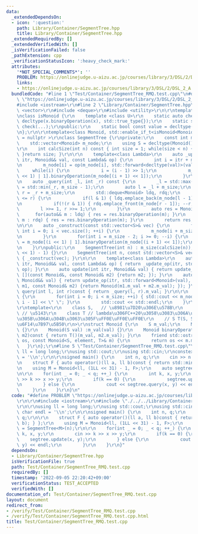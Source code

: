 ```yaml
---
data:
  _extendedDependsOn:
  - icon: ':question:'
    path: Library/Container/SegmentTree.hpp
    title: Library/Container/SegmentTree.hpp
  _extendedRequiredBy: []
  _extendedVerifiedWith: []
  _isVerificationFailed: false
  _pathExtension: cpp
  _verificationStatusIcon: ':heavy_check_mark:'
  attributes:
    '*NOT_SPECIAL_COMMENTS*': ''
    PROBLEM: https://onlinejudge.u-aizu.ac.jp/courses/library/3/DSL/2/DSL_2_A
    links:
    - https://onlinejudge.u-aizu.ac.jp/courses/library/3/DSL/2/DSL_2_A
  bundledCode: "#line 1 \"Test/Container/SegmentTree_RMQ.test.cpp\"\n#define PROBLEM\
    \ \"https://onlinejudge.u-aizu.ac.jp/courses/library/3/DSL/2/DSL_2_A\"\r\n\r\n\
    #include <iostream>\r\n#line 2 \"Library/Container/SegmentTree.hpp\"\n\r\n#include\
    \ <vector>\r\n#include <deque>\r\n#include <utility>\r\n\r\ntemplate<class T>\r\
    \nclass isMonoid {\r\n    template <class U>\r\n    static auto check(U x) ->\
    \ decltype(x.binaryOperation(x), std::true_type{});\r\n    static std::false_type\
    \ check(...);\r\npublic:\r\n    static bool const value = decltype(check(std::declval<T>()))::value;\r\
    \n};\r\n\r\ntemplate<class Monoid, std::enable_if_t<isMonoid<Monoid>::value, std::nullptr_t>\
    \ = nullptr >\r\nclass SegmentTree {\r\nprivate:\r\n    const int m_size;\r\n\
    \    std::vector<Monoid> m_node;\r\n    using S = decltype(Monoid().m_val);\r\n\
    \r\n    int calcSize(int n) const { int size = 1; while(size < n) { size <<= 1;\
    \ }return size; }\r\n\r\n    template<class Lambda>\r\n    auto _update_op(int\
    \ itr, Monoid&& val, const Lambda& op) {\r\n        int i = itr + m_size - 1;\r\
    \n        m_node[i] = op(m_node[i], std::forward<decltype(val)>(val));\r\n   \
    \     while(i) {\r\n            i = (i - 1) >> 1;\r\n            m_node[i] = m_node[(i\
    \ << 1) | 1].binaryOperation(m_node[(i + 1) << 1]);\r\n        }\r\n    }\r\n\r\
    \n    auto _query(int _l, int _r) const {\r\n        _l = std::max(_l, 0); _r\
    \ = std::min(_r, m_size - 1);\r\n        auto l = _l + m_size;\r\n        int\
    \ r = _r + m_size;\r\n        std::deque<Monoid> ldq, rdq;\r\n        while(l\
    \ <= r) {\r\n            if(l & 1) { ldq.emplace_back(m_node[l - 1]); ++l; }\r\
    \n            if(!(r & 1)) { rdq.emplace_front(m_node[r - 1]); --r; }\r\n    \
    \        l >>= 1, r >>= 1;\r\n        }\r\n        auto res = Monoid();\r\n  \
    \      for(auto&& m : ldq) { res = res.binaryOperation(m); }\r\n        for(auto&&\
    \ m : rdq) { res = res.binaryOperation(m); }\r\n        return res;\r\n    }\r\
    \n\r\n    auto _construct(const std::vector<S>& vec) {\r\n        for(unsigned\
    \ int i = 0; i < vec.size(); ++i) {\r\n            m_node[i + m_size - 1] = Monoid(vec[i]);\r\
    \n        }\r\n        for(int i = m_size - 2; i >= 0; --i) {\r\n            m_node[i]\
    \ = m_node[(i << 1) | 1].binaryOperation(m_node[(i + 1) << 1]);\r\n        }\r\
    \n    }\r\npublic:\r\n    SegmentTree(int n) : m_size(calcSize(n)), m_node((m_size\
    \ << 1) - 1) {}\r\n    SegmentTree(int n, const std::vector<S>& vec) :SegmentTree(n)\
    \ { _construct(vec); }\r\n\r\n    template<class Lambda>\r\n    auto update_op(int\
    \ itr, Monoid&& val, const Lambda& op) { return _update_op(itr, std::forward<Monoid>(val),\
    \ op); }\r\n    auto update(int itr, Monoid&& val) { return update_op(itr, std::forward<Monoid>(val),\
    \ [](const Monoid&, const Monoid& m2) {return m2; }); }\r\n    auto add(int itr,\
    \ Monoid&& val) { return update_op(itr, std::forward<Monoid>(val), [](const Monoid&\
    \ m1, const Monoid& m2) {return Monoid(m1.m_val + m2.m_val); }); }\r\n    auto\
    \ query(int l, int r)const { return _query(l, r).m_val; }\r\n\r\n    auto output()const\
    \ {\r\n        for(int i = 0; i < m_size; ++i) { std::cout << m_node[m_size +\
    \ i - 1] << \" \"; }\r\n        std::cout << std::endl;\r\n    }\r\n};\r\n\r\n\
    \r\ntemplate<\r\n    class S,   // \u8981\u7D20\u306E\u578B\r\n    S element,\
    \ // \u5143\r\n    class T // lambda\u306FC++20\u3058\u3083\u306A\u3044\u3068\u6E21\
    \u305B\u306A\u304B\u3063\u305F\uFF0E\uFF0E\uFF0E\r\n    // S T(S, S)  // 2\u9805\
    \u6F14\u7B97\u5B50\r\n>\r\nstruct Monoid {\r\n    S m_val;\r\n    Monoid() :m_val(element)\
    \ {}\r\n    Monoid(S val) :m_val(val) {}\r\n    Monoid binaryOperation(const Monoid&\
    \ m2)const { return T()(m_val, m2.m_val); }\r\n    friend std::ostream& operator<<(std::ostream&\
    \ os, const Monoid<S, element, T>& m) {\r\n        return os << m.m_val;\r\n \
    \   }\r\n};\r\n#line 5 \"Test/Container/SegmentTree_RMQ.test.cpp\"\n\r\nusing\
    \ ll = long long;\r\nusing std::cout;\r\nusing std::cin;\r\nconstexpr char endl\
    \ = '\\n';\r\n\r\nsigned main() {\r\n    int n, q;\r\n    cin >> n >> q;\r\n\r\
    \n    struct F { auto operator()(ll a, ll b)const { return std::min(a, b); } };\r\
    \n    using M = Monoid<ll, (1LL << 31) - 1, F>;\r\n    auto segtree = SegmentTree<M>(n);\r\
    \n\r\n    for(int _ = 0; _ < q; ++_) {\r\n        int k, x, y;\r\n        cin\
    \ >> k >> x >> y;\r\n        if(k == 0) {\r\n            segtree.update(x, y);\r\
    \n        } else {\r\n            cout << segtree.query(x, y) << endl;\r\n   \
    \     }\r\n    }\r\n}\n"
  code: "#define PROBLEM \"https://onlinejudge.u-aizu.ac.jp/courses/library/3/DSL/2/DSL_2_A\"\
    \r\n\r\n#include <iostream>\r\n#include \"./../../Library/Container/SegmentTree.hpp\"\
    \r\n\r\nusing ll = long long;\r\nusing std::cout;\r\nusing std::cin;\r\nconstexpr\
    \ char endl = '\\n';\r\n\r\nsigned main() {\r\n    int n, q;\r\n    cin >> n >>\
    \ q;\r\n\r\n    struct F { auto operator()(ll a, ll b)const { return std::min(a,\
    \ b); } };\r\n    using M = Monoid<ll, (1LL << 31) - 1, F>;\r\n    auto segtree\
    \ = SegmentTree<M>(n);\r\n\r\n    for(int _ = 0; _ < q; ++_) {\r\n        int\
    \ k, x, y;\r\n        cin >> k >> x >> y;\r\n        if(k == 0) {\r\n        \
    \    segtree.update(x, y);\r\n        } else {\r\n            cout << segtree.query(x,\
    \ y) << endl;\r\n        }\r\n    }\r\n}"
  dependsOn:
  - Library/Container/SegmentTree.hpp
  isVerificationFile: true
  path: Test/Container/SegmentTree_RMQ.test.cpp
  requiredBy: []
  timestamp: '2022-09-05 22:20:42+09:00'
  verificationStatus: TEST_ACCEPTED
  verifiedWith: []
documentation_of: Test/Container/SegmentTree_RMQ.test.cpp
layout: document
redirect_from:
- /verify/Test/Container/SegmentTree_RMQ.test.cpp
- /verify/Test/Container/SegmentTree_RMQ.test.cpp.html
title: Test/Container/SegmentTree_RMQ.test.cpp
---
```

